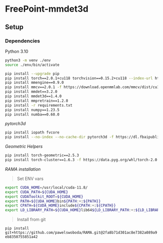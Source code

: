 # FreePoint-mmdet3d


## Setup

### Dependencies


Python 3.10
```bash
python3 -m venv ./env
source ./env/bin/activate
```

```bash
pip install --upgrade pip
pip install torch==2.0.1+cu118 torchvision==0.15.2+cu118 --index-url https://download.pytorch.org/whl/cu118
pip install mmengine==0.9.0
pip install mmcv==2.0.1 -f https://download.openmmlab.com/mmcv/dist/cu118/torch2.0/index.html
pip install mmdet==3.2.0
pip install mmdet3d==1.4.0
pip install mmpretrain==1.2.0
pip install -r requirements.txt
pip install numpy==1.23.5
pip install numba==0.60.0
```

_pytorch3d_
```bash
pip install iopath fvcore
pip install --no-index --no-cache-dir pytorch3d -f https://dl.fbaipublicfiles.com/pytorch3d/packaging/wheels/py310_cu118_pyt201/download.html

```


_Geometric Helpers_
```bash
pip install torch-geometric==2.5.3
pip install torch-cluster==1.6.3 -f https://data.pyg.org/whl/torch-2.0.1+cu118.html
```



_RAMA installation_
> Set ENV vars
```bash
export CUDA_HOME=/usr/local/cuda-11.8/
export CUDA_PATH=${CUDA_HOME}
export CUDAToolkit_ROOT=${CUDA_HOME}
export PATH=${CUDA_HOME}bin${PATH:+:${PATH}}
export CPATH=${CUDA_HOME}include${CPATH:+:${CPATH}}
export LD_LIBRARY_PATH=${CUDA_HOME}lib64${LD_LIBRARY_PATH:+:${LD_LIBRARY_PATH}}
```

> Install from git

`pip install git+https://github.com/pawelswoboda/RAMA.git@2fa8b71d301ac8e7382a089a9eb8350755851a42`
